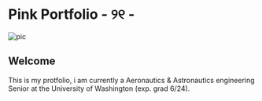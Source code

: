 # Pink Portfolio - ୨୧ -
![pic](https://github.com/Honeyyellowcat/Honeyyellowcat.github.io/assets/157556788/b23f364d-c350-434d-af84-26a0dff070e0)

## Welcome

This is my protfolio, i am currently a Aeronautics & Astronautics engineering Senior at the University of Washington (exp. grad 6/24). 
